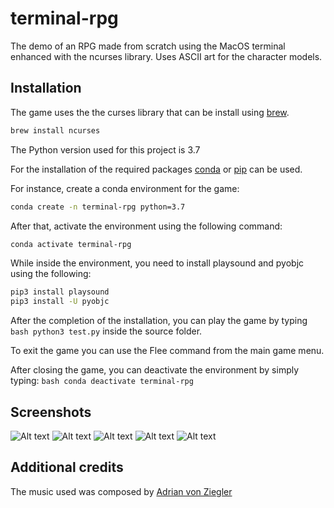 # terminal-rpg
The demo of an RPG made from scratch using the MacOS terminal enhanced with the ncurses library. Uses ASCII art for the character models.

## Installation

The game uses the the curses library that can be install using [brew](https://brew.sh/index_ro).

```bash
brew install ncurses
```

The Python version used for this project is 3.7

For the installation of the required packages [conda](https://www.anaconda.com/products/individual) or [pip](https://pypi.org/project/pip/) can be used.

For instance, create a conda environment for the game:

```bash
conda create -n terminal-rpg python=3.7
```
After that, activate the environment using the following command:

```bash
conda activate terminal-rpg
```
While inside the environment, you need to install playsound and pyobjc using the following:

```bash
pip3 install playsound
pip3 install -U pyobjc
```
After the completion of the installation, you can play the game by typing ```bash python3 test.py``` inside the source folder.

To exit the game you can use the Flee command from the main game menu.

After closing the game, you can deactivate the environment by simply typing: ```bash conda deactivate terminal-rpg```

## Screenshots
![Alt text](https://user-images.githubusercontent.com/57226483/111079616-5f961700-8503-11eb-8117-85f3a25b15d2.png)
![Alt text](https://user-images.githubusercontent.com/57226483/111079619-602ead80-8503-11eb-8f54-25a35a5c517d.png)
![Alt text](https://user-images.githubusercontent.com/57226483/111079634-7177ba00-8503-11eb-8a26-12575c9fa252.png)
![Alt text](https://user-images.githubusercontent.com/57226483/111079618-602ead80-8503-11eb-9772-d12ffccdca3d.png)
![Alt text](https://user-images.githubusercontent.com/57226483/111079614-5efd8080-8503-11eb-92eb-0e03bb352714.png)

## Additional credits
The music used was composed by [Adrian von Ziegler](https://www.youtube.com/watch?v=po1Hy4BXLIo)
